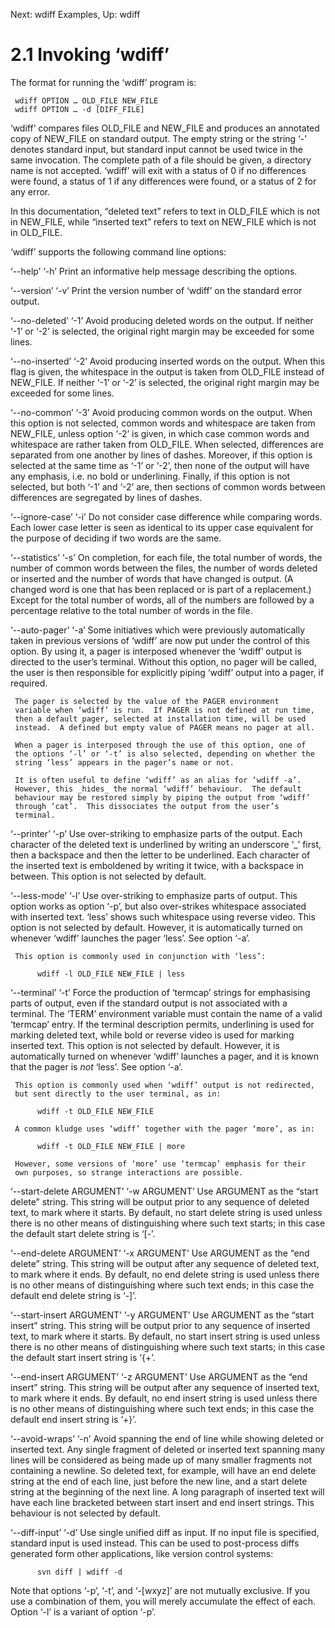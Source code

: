 Next: wdiff Examples,  Up: wdiff

2.1 Invoking ‘wdiff’
====================

The format for running the ‘wdiff’ program is:

     wdiff OPTION … OLD_FILE NEW_FILE
     wdiff OPTION … -d [DIFF_FILE]

   ‘wdiff’ compares files OLD_FILE and NEW_FILE and produces an
annotated copy of NEW_FILE on standard output.  The empty string or the
string ‘-’ denotes standard input, but standard input cannot be used
twice in the same invocation.  The complete path of a file should be
given, a directory name is not accepted.  ‘wdiff’ will exit with a
status of 0 if no differences were found, a status of 1 if any
differences were found, or a status of 2 for any error.

   In this documentation, “deleted text” refers to text in OLD_FILE
which is not in NEW_FILE, while “inserted text” refers to text on
NEW_FILE which is not in OLD_FILE.

   ‘wdiff’ supports the following command line options:

‘--help’
‘-h’
     Print an informative help message describing the options.

‘--version’
‘-v’
     Print the version number of ‘wdiff’ on the standard error output.

‘--no-deleted’
‘-1’
     Avoid producing deleted words on the output.  If neither ‘-1’ or
     ‘-2’ is selected, the original right margin may be exceeded for
     some lines.

‘--no-inserted’
‘-2’
     Avoid producing inserted words on the output.  When this flag is
     given, the whitespace in the output is taken from OLD_FILE instead
     of NEW_FILE.  If neither ‘-1’ or ‘-2’ is selected, the original
     right margin may be exceeded for some lines.

‘--no-common’
‘-3’
     Avoid producing common words on the output.  When this option is
     not selected, common words and whitespace are taken from NEW_FILE,
     unless option ‘-2’ is given, in which case common words and
     whitespace are rather taken from OLD_FILE.  When selected,
     differences are separated from one another by lines of dashes.
     Moreover, if this option is selected at the same time as ‘-1’ or
     ‘-2’, then none of the output will have any emphasis, i.e.  no bold
     or underlining.  Finally, if this option is not selected, but both
     ‘-1’ and ‘-2’ are, then sections of common words between
     differences are segregated by lines of dashes.

‘--ignore-case’
‘-i’
     Do not consider case difference while comparing words.  Each lower
     case letter is seen as identical to its upper case equivalent for
     the purpose of deciding if two words are the same.

‘--statistics’
‘-s’
     On completion, for each file, the total number of words, the number
     of common words between the files, the number of words deleted or
     inserted and the number of words that have changed is output.  (A
     changed word is one that has been replaced or is part of a
     replacement.)  Except for the total number of words, all of the
     numbers are followed by a percentage relative to the total number
     of words in the file.

‘--auto-pager’
‘-a’
     Some initiatives which were previously automatically taken in
     previous versions of ‘wdiff’ are now put under the control of this
     option.  By using it, a pager is interposed whenever the ‘wdiff’
     output is directed to the user’s terminal.  Without this option, no
     pager will be called, the user is then responsible for explicitly
     piping ‘wdiff’ output into a pager, if required.

     The pager is selected by the value of the PAGER environment
     variable when ‘wdiff’ is run.  If PAGER is not defined at run time,
     then a default pager, selected at installation time, will be used
     instead.  A defined but empty value of PAGER means no pager at all.

     When a pager is interposed through the use of this option, one of
     the options ‘-l’ or ‘-t’ is also selected, depending on whether the
     string ‘less’ appears in the pager’s name or not.

     It is often useful to define ‘wdiff’ as an alias for ‘wdiff -a’.
     However, this _hides_ the normal ‘wdiff’ behaviour.  The default
     behaviour may be restored simply by piping the output from ‘wdiff’
     through ‘cat’.  This dissociates the output from the user’s
     terminal.

‘--printer’
‘-p’
     Use over-striking to emphasize parts of the output.  Each character
     of the deleted text is underlined by writing an underscore ‘_’
     first, then a backspace and then the letter to be underlined.  Each
     character of the inserted text is emboldened by writing it twice,
     with a backspace in between.  This option is not selected by
     default.

‘--less-mode’
‘-l’
     Use over-striking to emphasize parts of output.  This option works
     as option ‘-p’, but also over-strikes whitespace associated with
     inserted text.  ‘less’ shows such whitespace using reverse video.
     This option is not selected by default.  However, it is
     automatically turned on whenever ‘wdiff’ launches the pager ‘less’.
     See option ‘-a’.

     This option is commonly used in conjunction with ‘less’:

          wdiff -l OLD_FILE NEW_FILE | less

‘--terminal’
‘-t’
     Force the production of ‘termcap’ strings for emphasising parts of
     output, even if the standard output is not associated with a
     terminal.  The ‘TERM’ environment variable must contain the name of
     a valid ‘termcap’ entry.  If the terminal description permits,
     underlining is used for marking deleted text, while bold or reverse
     video is used for marking inserted text.  This option is not
     selected by default.  However, it is automatically turned on
     whenever ‘wdiff’ launches a pager, and it is known that the pager
     is _not_ ‘less’.  See option ‘-a’.

     This option is commonly used when ‘wdiff’ output is not redirected,
     but sent directly to the user terminal, as in:

          wdiff -t OLD_FILE NEW_FILE

     A common kludge uses ‘wdiff’ together with the pager ‘more’, as in:

          wdiff -t OLD_FILE NEW_FILE | more

     However, some versions of ‘more’ use ‘termcap’ emphasis for their
     own purposes, so strange interactions are possible.

‘--start-delete ARGUMENT’
‘-w ARGUMENT’
     Use ARGUMENT as the “start delete” string.  This string will be
     output prior to any sequence of deleted text, to mark where it
     starts.  By default, no start delete string is used unless there is
     no other means of distinguishing where such text starts; in this
     case the default start delete string is ‘[-’.

‘--end-delete ARGUMENT’
‘-x ARGUMENT’
     Use ARGUMENT as the “end delete” string.  This string will be
     output after any sequence of deleted text, to mark where it ends.
     By default, no end delete string is used unless there is no other
     means of distinguishing where such text ends; in this case the
     default end delete string is ‘-]’.

‘--start-insert ARGUMENT’
‘-y ARGUMENT’
     Use ARGUMENT as the “start insert” string.  This string will be
     output prior to any sequence of inserted text, to mark where it
     starts.  By default, no start insert string is used unless there is
     no other means of distinguishing where such text starts; in this
     case the default start insert string is ‘{+’.

‘--end-insert ARGUMENT’
‘-z ARGUMENT’
     Use ARGUMENT as the “end insert” string.  This string will be
     output after any sequence of inserted text, to mark where it ends.
     By default, no end insert string is used unless there is no other
     means of distinguishing where such text ends; in this case the
     default end insert string is ‘+}’.

‘--avoid-wraps’
‘-n’
     Avoid spanning the end of line while showing deleted or inserted
     text.  Any single fragment of deleted or inserted text spanning
     many lines will be considered as being made up of many smaller
     fragments not containing a newline.  So deleted text, for example,
     will have an end delete string at the end of each line, just before
     the new line, and a start delete string at the beginning of the
     next line.  A long paragraph of inserted text will have each line
     bracketed between start insert and end insert strings.  This
     behaviour is not selected by default.

‘--diff-input’
‘-d’
     Use single unified diff as input.  If no input file is specified,
     standard input is used instead.  This can be used to post-process
     diffs generated form other applications, like version control
     systems:

          svn diff | wdiff -d

   Note that options ‘-p’, ‘-t’, and ‘-[wxyz]’ are not mutually
exclusive.  If you use a combination of them, you will merely accumulate
the effect of each.  Option ‘-l’ is a variant of option ‘-p’.

